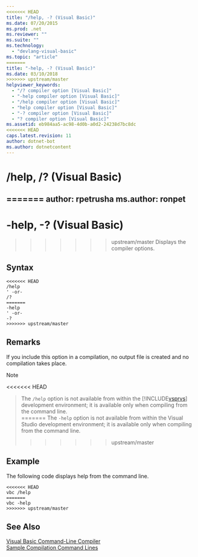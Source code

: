 ```yaml
---
<<<<<<< HEAD
title: "/help, -? (Visual Basic)"
ms.date: 07/20/2015
ms.prod: .net
ms.reviewer: ""
ms.suite: ""
ms.technology: 
  - "devlang-visual-basic"
ms.topic: "article"
=======
title: "-help, -? (Visual Basic)"
ms.date: 03/10/2018
>>>>>>> upstream/master
helpviewer_keywords: 
  - "/? compiler option [Visual Basic]"
  - "-help compiler option [Visual Basic]"
  - "/help compiler option [Visual Basic]"
  - "help compiler option [Visual Basic]"
  - "-? compiler option [Visual Basic]"
  - "? compiler option [Visual Basic]"
ms.assetid: eb984aa5-ac98-4d0b-a0d2-24238d7bc8dc
<<<<<<< HEAD
caps.latest.revision: 11
author: dotnet-bot
ms.author: dotnetcontent
---
```

# /help, /? (Visual Basic)
=======
author: rpetrusha
ms.author: ronpet
---
# -help, -? (Visual Basic)
>>>>>>> upstream/master
Displays the compiler options.  
  
## Syntax  
  
```  
<<<<<<< HEAD
/help  
' -or-  
/?  
=======
-help  
' -or-  
-?  
>>>>>>> upstream/master
```  
  
## Remarks  
 If you include this option in a compilation, no output file is created and no compilation takes place.  
  
> [!NOTE]
<<<<<<< HEAD
>  The `/help` option is not available from within the [!INCLUDE[vsprvs](~/includes/vsprvs-md.md)] development environment; it is available only when compiling from the command line.  
=======
>  The `-help` option is not available from within the Visual Studio development environment; it is available only when compiling from the command line.  
>>>>>>> upstream/master
  
## Example  
 The following code displays help from the command line.  
  
```  
<<<<<<< HEAD
vbc /help  
=======
vbc -help  
>>>>>>> upstream/master
```  
  
## See Also  
 [Visual Basic Command-Line Compiler](../../../visual-basic/reference/command-line-compiler/index.md)  
 [Sample Compilation Command Lines](../../../visual-basic/reference/command-line-compiler/sample-compilation-command-lines.md)
